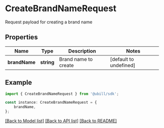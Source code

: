 # CreateBrandNameRequest

Request payload for creating a brand name

## Properties

Name | Type | Description | Notes
------------ | ------------- | ------------- | -------------
**brandName** | **string** | Brand name to create | [default to undefined]

## Example

```typescript
import { CreateBrandNameRequest } from '@ubill/sdk';

const instance: CreateBrandNameRequest = {
    brandName,
};
```

[[Back to Model list]](../README.md#documentation-for-models) [[Back to API list]](../README.md#documentation-for-api-endpoints) [[Back to README]](../README.md)
